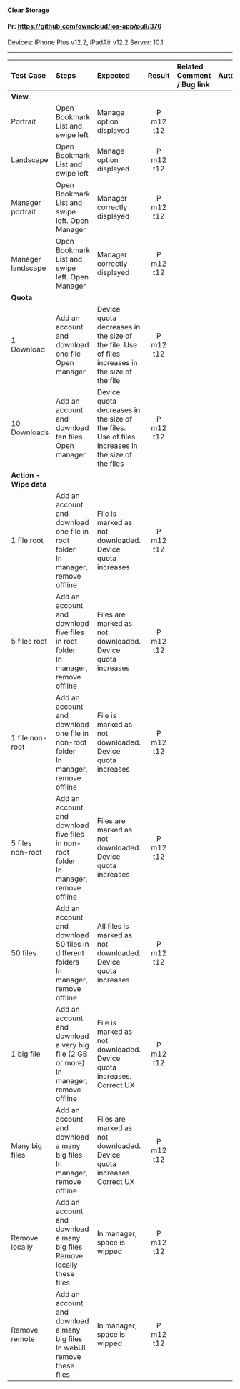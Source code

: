 #### Clear Storage

#### Pr: https://github.com/owncloud/ios-app/pull/376

Devices: iPhone Plus v12.2, iPadAir v12.2
Server: 10.1

---

 
| Test Case | Steps | Expected | Result | Related Comment / Bug link | Automated |
| :-------- | :---- | :------- | :----: | :------------------------- | :-------: |
|**View**||||||
| Portrait  | Open Bookmark List and swipe left | Manage option displayed | P m12 t12 |  |  |
| Landscape | Open Bookmark List and swipe left | Manage option displayed | P m12 t12 |  |  |
| Manager portrait | Open Bookmark List and swipe left. Open Manager | Manager correctly displayed | P m12 t12 |  |  |
| Manager landscape | Open Bookmark List and swipe left. Open Manager | Manager correctly displayed | P m12 t12 |  |  |
|**Quota**||||||
| 1 Download | Add an account and download one file<br>Open manager | Device quota decreases in the size of the file. Use of files increases in the size of the file | P m12  t12|
| 10 Downloads | Add an account and download ten files<br>Open manager | Device quota decreases in the size of the files. Use of files increases in the size of the files | P m12  t12|
|**Action - Wipe data**||||||
| 1 file root| Add an account and download one file in root folder<br>In manager, remove offline | File is marked as not downloaded. Device quota increases | P m12 t12|
| 5 files root | Add an account and download five files in root folder<br>In manager, remove offline | Files are marked as not downloaded. Device quota increases | P m12 t12 |
| 1 file non-root| Add an account and download one file in non-root folder<br>In manager, remove offline | File is marked as not downloaded. Device quota increases | P m12 t12|
| 5 files non-root | Add an account and download five files in non-root folder<br>In manager, remove offline | Files are marked as not downloaded. Device quota increases | P m12 t12 |
| 50 files | Add an account and download 50 files in different folders<br>In manager, remove offline | All files is marked as not downloaded. Device quota increases | P m12 t12|
| 1 big file | Add an account and download a very big file (2 GB or more)<br>In manager, remove offline | File is marked as not downloaded. Device quota increases. Correct UX| P m12 t12|
| Many big files | Add an account and download a many big files<br>In manager, remove offline | Files are marked as not downloaded. Device quota increases. Correct UX | P m12 t12|
| Remove locally | Add an account and download a many big files<br>Remove locally these files<br>| In manager, space is wipped | P m12 t12| 
| Remove remote | Add an account and download a many big files<br>In webUI remove these files<br>| In manager, space is wipped | P m12 t12| 